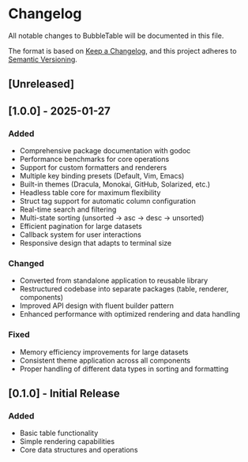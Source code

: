 # Changelog

All notable changes to BubbleTable will be documented in this file.

The format is based on [Keep a Changelog](https://keepachangelog.com/en/1.0.0/),
and this project adheres to [Semantic Versioning](https://semver.org/spec/v2.0.0.html).

## [Unreleased]

## [1.0.0] - 2025-01-27

### Added

- Comprehensive package documentation with godoc
- Performance benchmarks for core operations
- Support for custom formatters and renderers
- Multiple key binding presets (Default, Vim, Emacs)
- Built-in themes (Dracula, Monokai, GitHub, Solarized, etc.)
- Headless table core for maximum flexibility
- Struct tag support for automatic column configuration
- Real-time search and filtering
- Multi-state sorting (unsorted → asc → desc → unsorted)
- Efficient pagination for large datasets
- Callback system for user interactions
- Responsive design that adapts to terminal size

### Changed

- Converted from standalone application to reusable library
- Restructured codebase into separate packages (table, renderer, components)
- Improved API design with fluent builder pattern
- Enhanced performance with optimized rendering and data handling

### Fixed

- Memory efficiency improvements for large datasets
- Consistent theme application across all components
- Proper handling of different data types in sorting and formatting

## [0.1.0] - Initial Release

### Added

- Basic table functionality
- Simple rendering capabilities
- Core data structures and operations
